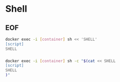# Shell

## EOF

```sh
docker exec -i [container] sh << 'SHELL'
[script]
SHELL
```

###

```sh
docker exec -i [container] sh -c "$(cat << SHELL
[script]
SHELL
)"
```

